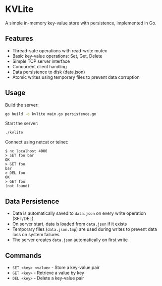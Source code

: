 # KVLite

A simple in-memory key-value store with persistence, implemented in Go.

## Features

- Thread-safe operations with read-write mutex
- Basic key-value operations: Set, Get, Delete
- Simple TCP server interface
- Concurrent client handling
- Data persistence to disk (data.json)
- Atomic writes using temporary files to prevent data corruption

## Usage

Build the server:
```bash
go build -o kvlite main.go persistence.go
```

Start the server:
```bash
./kvlite
```

Connect using netcat or telnet:
```
$ nc localhost 4000
> SET foo bar
OK
> GET foo
bar
> DEL foo
OK
> GET foo
(not found)
```

## Data Persistence

- Data is automatically saved to `data.json` on every write operation (SET/DEL)
- On server start, data is loaded from `data.json` if it exists
- Temporary files (`data.json.tmp`) are used during writes to prevent data loss on system failures
- The server creates `data.json` automatically on first write

## Commands

- `SET <key> <value>` - Store a key-value pair
- `GET <key>` - Retrieve a value by key
- `DEL <key>` - Delete a key-value pair
